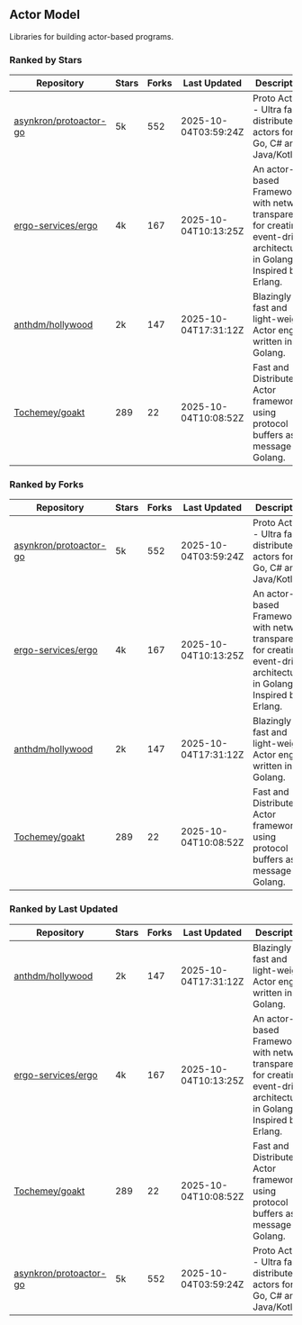 ## Actor Model

Libraries for building actor-based programs.

### Ranked by Stars

| Repository | Stars | Forks | Last Updated | Description | 
|------------|-------|-------|--------------|-------------|
| [asynkron/protoactor-go](https://github.com/asynkron/protoactor-go) | 5k | 552 | 2025-10-04T03:59:24Z |  Proto Actor - Ultra fast distributed actors for Go, C# and Java/Kotlin. |
| [ergo-services/ergo](https://github.com/ergo-services/ergo) | 4k | 167 | 2025-10-04T10:13:25Z |  An actor-based Framework with network transparency for creating event-driven architecture in Golang. Inspired by Erlang. |
| [anthdm/hollywood](https://github.com/anthdm/hollywood) | 2k | 147 | 2025-10-04T17:31:12Z |  Blazingly fast and light-weight Actor engine written in Golang. |
| [Tochemey/goakt](https://github.com/Tochemey/goakt) | 289 | 22 | 2025-10-04T10:08:52Z |  Fast and Distributed Actor framework using protocol buffers as message for Golang. |

### Ranked by Forks

| Repository | Stars | Forks | Last Updated | Description | 
|------------|-------|-------|--------------|-------------|
| [asynkron/protoactor-go](https://github.com/asynkron/protoactor-go) | 5k | 552 | 2025-10-04T03:59:24Z |  Proto Actor - Ultra fast distributed actors for Go, C# and Java/Kotlin. |
| [ergo-services/ergo](https://github.com/ergo-services/ergo) | 4k | 167 | 2025-10-04T10:13:25Z |  An actor-based Framework with network transparency for creating event-driven architecture in Golang. Inspired by Erlang. |
| [anthdm/hollywood](https://github.com/anthdm/hollywood) | 2k | 147 | 2025-10-04T17:31:12Z |  Blazingly fast and light-weight Actor engine written in Golang. |
| [Tochemey/goakt](https://github.com/Tochemey/goakt) | 289 | 22 | 2025-10-04T10:08:52Z |  Fast and Distributed Actor framework using protocol buffers as message for Golang. |

### Ranked by Last Updated

| Repository | Stars | Forks | Last Updated | Description | 
|------------|-------|-------|--------------|-------------|
| [anthdm/hollywood](https://github.com/anthdm/hollywood) | 2k | 147 | 2025-10-04T17:31:12Z |  Blazingly fast and light-weight Actor engine written in Golang. |
| [ergo-services/ergo](https://github.com/ergo-services/ergo) | 4k | 167 | 2025-10-04T10:13:25Z |  An actor-based Framework with network transparency for creating event-driven architecture in Golang. Inspired by Erlang. |
| [Tochemey/goakt](https://github.com/Tochemey/goakt) | 289 | 22 | 2025-10-04T10:08:52Z |  Fast and Distributed Actor framework using protocol buffers as message for Golang. |
| [asynkron/protoactor-go](https://github.com/asynkron/protoactor-go) | 5k | 552 | 2025-10-04T03:59:24Z |  Proto Actor - Ultra fast distributed actors for Go, C# and Java/Kotlin. |

